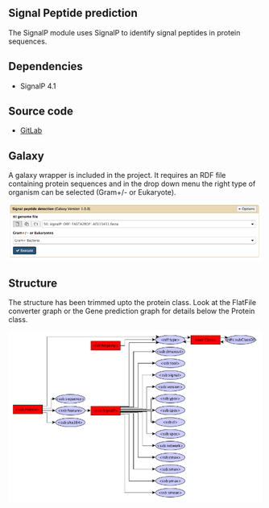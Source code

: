 Signal Peptide prediction
------------

The SignalP module uses SignalP  to identify signal peptides in protein sequences.


Dependencies
------------
* SignalP 4.1

Source code
-----------
* [GitLab](https://gitlab.com/sapp/signalp)

Galaxy
------
A galaxy wrapper is included in the project. It requires an RDF file containing protein sequences and in the drop down menu the right type of organism can be selected (Gram+/- or Eukaryote). 

![GalaxySwissCog](images/GalaxySignalP.png)


Structure
---------
The structure has been trimmed upto the protein class. Look at the FlatFile converter graph or the Gene prediction graph for details below the Protein class.

![RDFSwissCog](images/RDFSignalP.png)